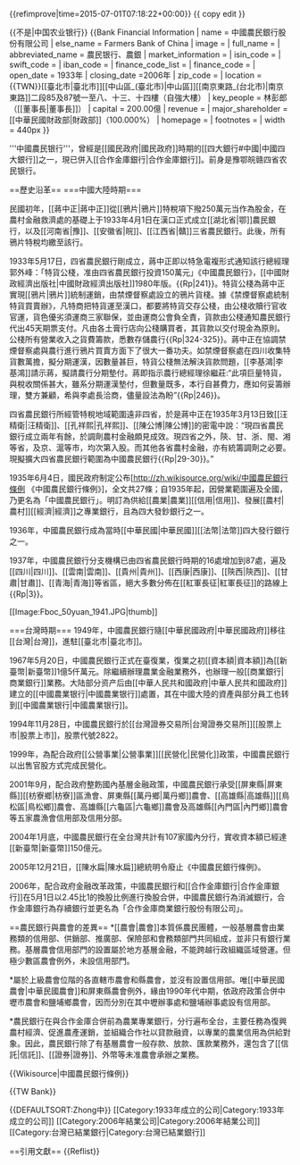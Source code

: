 {{refimprove|time=2015-07-01T07:18:22+00:00}}
{{ copy edit }}

{{不是|中国农业银行}}
{{Bank Financial Information
| name = 中國農民銀行股份有限公司
| else_name = Farmers Bank of China
| image = 
| full_name = 
| abbreviated_name = 農民银行、農銀
| market_information = 
| isin_code =
| swift_code = 
| iban_code =
| finance_code_list = 
| finance_code = 
| open_date = 1933年
| closing_date =2006年
| zip_code = 
| location = {{TWN}}[[臺北市|臺北市]][[中山區_(臺北市)|中山區]][[南京東路_(台北市)|南京東路]]二段85及87號一至八、十三、十四樓（自強大樓）
| key_people = 林彭郎 （[[董事長|董事長]]）
| capital = 200.00億
| revenue = 
| major_shareholder =[[中華民國財政部|財政部]]（100.000%）
| homepage =
| footnotes = 
| width = 440px
}}

'''中國農民银行'''，曾經是[[國民政府|國民政府]]時期的[[四大銀行#中國|中國四大銀行]]之一，現已併入[[合作金庫銀行|合作金庫銀行]]。前身是豫鄂皖赣四省农民银行。

==歷史沿革==
===中國大陸時期===

民國初年，[[蔣中正|蔣中正]]從[[鴉片|鴉片]]特稅項下撥250萬元当作為股金，在農村金融救濟處的基礎上于1933年4月1日在漢口正式成立[[湖北省|鄂]]農民銀行，以及[[河南省|豫]]、[[安徽省|皖]]、[[江西省|贛]]三省農民銀行。此後，所有鴉片特稅均繳至該行。

1933年5月17日，四省農民銀行剛成立，蔣中正即以特急電複形式通知該行總經理郭外峰：「特貨公棧，准由四省農民銀行投資150萬元」<ref name="中國財政經濟出版社">《中國農民銀行》，[[中國財政經濟出版社|中國財政經濟出版社]]1980年版。</ref>{{Rp|241}}。特貨公棧為蔣中正實現[[鴉片|鴉片]]統制運銷，由禁煙督察處設立的鴉片貨棧。據《禁煙督察處統制特貨買賣辦》，凡特商把特貨運至漢口，都要將特貨交存公棧，由公棧收贖行官收官運，貨色優劣須運商三家聯保，並由運商公會負全責，貨款由公棧通知農民銀行代出45天期票支付。凡由各土膏行店向公棧購買者，其貨款以交付現金為原則。公棧所有營業收入之貨費籌款，悉數存儲農行<ref name="中國財政經濟出版社" />{{Rp|324-325}}。蔣中正在協調禁煙督察處與農行進行鴉片買賣方面下了很大一番功夫。如禁煙督察處在四川收集特貨數萬擔，擬分期運漢，因數量甚巨，特貨公棧無法解決貨款問題，[[李基鴻|李基鴻]]請示蔣，擬請農行分期墊付。蔣即指示農行總經理徐繼莊:“此項巨量特貨，與稅收關係甚大，雖系分期運漢墊付，但數量既多，本行自甚費力，應如何妥籌辦理，雙方兼顧，希與李處長洽商，儘量設法為盼”<ref name="中國財政經濟出版社" />{{Rp|246}}。

四省農民銀行所經管特稅地域範圍遠非四省，於是蔣中正在1935年3月13日致[[汪精衛|汪精衛]]、[[孔祥熙|孔祥熙]]、[[陳公博|陳公博]]的密電中說：“現四省農民銀行成立兩年有餘，於調劑農村金融頗見成效。現四省之外，陝、甘、浙、閩、湘等省，及京、滬等市，均次第入股。而其他各省農村金融，亦有統籌調劑之必要。現擬擴大四省農民銀行範圍為中國農民銀行<ref name="中國財政經濟出版社" />{{Rp|29-30}}。”

1935年6月4日，國民政府制定公布[http://zh.wikisource.org/wiki/中國農民銀行條例 《中國農民銀行條例》]，全文共27條；自1935年起，因營業範圍遍及全國，乃更名為「中國農民銀行」。明訂為供給[[農業|農業]][[信用|信用]]、發展[[農村|農村]][[經濟|經濟]]之專業銀行，且為四大發鈔銀行之一。

1936年，中國農民銀行成為當時[[中華民國|中華民國]][[法幣|法幣]]四大發行銀行之一。

1937年，中國農民銀行分支機構已由四省農民銀行時期的16處增加到87處，遍及[[四川|四川]]、[[雲南|雲南]]、[[貴州|貴州]]、[[西康|西康]]、[[陝西|陝西]]、[[甘肅|甘肅]]、[[青海|青海]]等省區，絕大多數分佈在[[紅軍長征|紅軍長征]]的路線上<ref name="中國財政經濟出版社" />{{Rp|3}}。

[[Image:Fboc_50yuan_1941.JPG|thumb]]

===台灣時期===
1949年，中國農民銀行隨[[中華民國政府|中華民國政府]]移往[[台灣|台灣]]，進駐[[臺北市|臺北市]]。

1967年5月20日，中國農民銀行正式在臺復業，復業之初[[資本額|資本額]]為[[新臺幣|新臺幣]]1億5仟萬元。除繼續辦理農業金融業務外，也辦理一般[[商業銀行|商業銀行]]業務。大陆部分资产后由[[中華人民共和國政府|中華人民共和國政府]]建立的[[中國農業银行|中國農業银行]]處置，其在中國大陸的資產與部分員工也转到[[中國農業银行|中國農業银行]]。

1994年11月28日，中國農民銀行於[[台灣證券交易所|台灣證券交易所]][[股票上市|股票上市]]，股票代號2822。

1999年，為配合政府[[公營事業|公營事業]][[民營化|民營化]]政策，中國農民銀行以出售官股方式完成民營化。

2001年9月，配合政府整飭國內基層金融政策，中國農民銀行承受[[屏東縣|屏東縣]][[枋寮鄉|枋寮]]區漁會、屏東縣[[萬丹鄉|萬丹鄉]]農會、[[高雄縣|高雄縣]][[鳥松區|鳥松鄉]]農會、高雄縣[[六龜區|六龜鄉]]農會及高雄縣[[內門區|內門鄉]]農會等五家農漁會信用部及信用分部。

2004年1月底，中國農民銀行在全台灣共計有107家國內分行，實收資本額已經達[[新臺幣|新臺幣]]150億元。

2005年12月21日，[[陳水扁|陳水扁]]總統明令廢止《中國農民銀行條例》。

2006年，配合政府金融改革政策，中國農民銀行和[[合作金庫銀行|合作金庫銀行]]在5月1日以2.45比1的換股比例進行換股合併，中國農民銀行為消滅銀行，合作金庫銀行為存續銀行並更名為「合作金庫商業銀行股份有限公司」。

==農民銀行與農會的差異==
*[[農會|農會]]本質係農民團體，一般基層農會由業務類的信用部、供銷部、推廣部、保險部和會務類部門共同組成，並非只有銀行業務。基層農會信用部門的設置屬於地方基層金融，不能跨越行政組織區域營運。但極少數區農會例外，未設信用部門。

*屬於上級農會位階的各直轄市農會和縣農會，並沒有設置信用部。唯[[中華民國農會|中華民國農會]]和屏東縣農會例外，緣由1990年代中期，依政府政策合併中壢市農會和鹽埔鄉農會，因而分別在其中壢辦事處和鹽埔辦事處設有信用部。

*農民銀行在與合作金庫合併前為農業專業銀行，分行遍布全台，主要任務為復興農村經濟、促進農產運銷，並組織合作社以貸款融資，以專業的農業信用為供給對象。因此，農民銀行除了有基層農會一般存款、放款、匯款業務外，還包含了[[信託|信託]]、[[證券|證券]]、外幣等未准農會承辦之業務。

{{Wikisource|中國農民銀行條例}}

{{TW Bank}}

{{DEFAULTSORT:Zhong中}}
[[Category:1933年成立的公司|Category:1933年成立的公司]]
[[Category:2006年結業公司|Category:2006年結業公司]]
[[Category:台灣已結業銀行|Category:台灣已結業銀行]]

==引用文獻==
{{Reflist}}